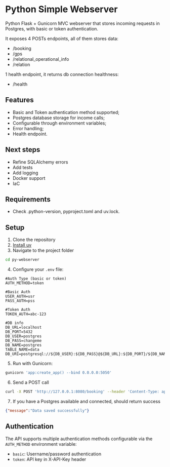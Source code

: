 # Python Simple Webserver

Python Flask + Gunicorn MVC webserver that stores incoming requests in Postgres, with basic or token authentication.

It exposes 4 POSTs endpoints, all of them stores data:
- /booking
- /gps
- /relational_operational_info
- /relation

1 health endpoint, it returns db connection healthness:
- /health


## Features

- Basic and Token authentication method supported;
- Postgres database storage for income calls;
- Configurable through environment variables;
- Error handling;
- Health endpoint.

## Next steps
- Refine SQLAlchemy errors
- Add tests
- Add logging
- Docker support
- IaC

## Requirements
- Check .python-version, pyproject.toml and uv.lock.

## Setup

1. Clone the repository
2. [Install uv](https://docs.astral.sh/uv/getting-started/installation/#installing-uv)
3. Navigate to the project folder
````bash
cd py-webserver
````

4. Configure your `.env` file:
```env
#Auth Type (basic or token)
AUTH_METHOD=token

#Basic Auth
USER_AUTH=usr
PASS_AUTH=pss

#Token Auth
TOKEN_AUTH=abc-123

#DB info
DB_URL=localhost
DB_PORT=5432
DB_USER=postgres
DB_PASS=changeme
DB_NAME=postgres
TABLE_NAME=data
DB_URI=postgresql://${DB_USER}:${DB_PASS}@${DB_URL}:${DB_PORT}/${DB_NAME}
```

5. Run with Gunicorn:
```bash
gunicorn 'app:create_app() --bind 0.0.0.0:5050'
```

6. Send a POST call
```bash
curl -X POST 'http://127.0.0.1:8080/booking' --header 'Content-Type: application/json' --data '{"hi": "hello"}'
```

7. If you have a Postgres available and connected, should return success
```json
{"message":"Data saved successfully"}
```

## Authentication

The API supports multiple authentication methods configurable via the `AUTH_METHOD` environment variable:

- `basic`: Username/password authentication
- `token`: API key in X-API-Key header